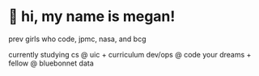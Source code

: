 <!DOCTYPE html>
<html>
<head>
<body>

  <h1>👋 hi, my name is megan!</h1>
  
  prev girls who code, jpmc, nasa, and bcg 
  
  currently studying cs @ uic + curriculum dev/ops @ code your dreams + fellow @ bluebonnet data 
  

</body>
</html>
